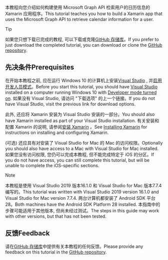 <!-- markdownlint-disable MD002 MD041 -->

<span data-ttu-id="10340-101">本教程向您介绍如何构建使用 Microsoft Graph API 检索用户的日历信息的 Xamarin 应用程序。</span><span class="sxs-lookup"><span data-stu-id="10340-101">This tutorial teaches you how to build a Xamarin app that uses the Microsoft Graph API to retrieve calendar information for a user.</span></span>

> [!TIP]
> <span data-ttu-id="10340-102">如果您只想下载已完成的教程, 可以下载或克隆[GitHub 存储库](https://github.com/microsoftgraph/msgraph-training-xamarin)。</span><span class="sxs-lookup"><span data-stu-id="10340-102">If you prefer to just download the completed tutorial, you can download or clone the [GitHub repository](https://github.com/microsoftgraph/msgraph-training-xamarin).</span></span>

## <a name="prerequisites"></a><span data-ttu-id="10340-103">先决条件</span><span class="sxs-lookup"><span data-stu-id="10340-103">Prerequisites</span></span>

<span data-ttu-id="10340-104">在开始本教程之前, 应在运行 Windows 10 的计算机上安装[Visual Studio](https://visualstudio.microsoft.com/vs/) , 并[启用开发人员模式](https://docs.microsoft.com/windows/uwp/get-started/enable-your-device-for-development)。</span><span class="sxs-lookup"><span data-stu-id="10340-104">Before you start this tutorial, you should have [Visual Studio](https://visualstudio.microsoft.com/vs/) installed on a computer running Windows 10 with [Developer mode turned on](https://docs.microsoft.com/windows/uwp/get-started/enable-your-device-for-development).</span></span> <span data-ttu-id="10340-105">如果没有 Visual Studio, 请访问 "下载选项" 的上一个链接。</span><span class="sxs-lookup"><span data-stu-id="10340-105">If you do not have Visual Studio, visit the previous link for download options.</span></span>

<span data-ttu-id="10340-106">此外, 还应将 Xamarin 安装为 Visual Studio 安装的一部分。</span><span class="sxs-lookup"><span data-stu-id="10340-106">You should also have Xamarin installed as part of your Visual Studio installation.</span></span> <span data-ttu-id="10340-107">有关安装和配置 Xamarin 的说明, 请参阅[安装 Xamarin](/xamarin/cross-platform/get-started/installation) 。</span><span class="sxs-lookup"><span data-stu-id="10340-107">See [Installing Xamarin](/xamarin/cross-platform/get-started/installation) for instructions on installing and configuring Xamarin.</span></span>

<span data-ttu-id="10340-108">(可选) 还应具有对安装了 Visual Studio for Mac 的 Mac 的访问权限。</span><span class="sxs-lookup"><span data-stu-id="10340-108">Optionally you should also have access to a Mac with Visual Studio for Mac installed.</span></span> <span data-ttu-id="10340-109">如果您没有访问权限, 您仍可以完成本教程, 但不能完成特定于 iOS 的分区。</span><span class="sxs-lookup"><span data-stu-id="10340-109">If you do not have access, you can still complete this tutorial, but will be unable to complete the iOS-specific sections.</span></span>

> [!NOTE]
> <span data-ttu-id="10340-110">本教程是使用 Visual Studio 2019 版本16.1.0 和 Visual Studio for Mac 版本7.7.4 编写的。</span><span class="sxs-lookup"><span data-stu-id="10340-110">This tutorial was written with Visual Studio 2019 version 16.1.0 and Visual Studio for Mac version 7.7.4.</span></span> <span data-ttu-id="10340-111">两台计算机都安装了 Android SDK 平台28。</span><span class="sxs-lookup"><span data-stu-id="10340-111">Both machines have the Android SDK Platform 28 installed.</span></span> <span data-ttu-id="10340-112">本指南中的步骤可能适用于其他版本, 但尚未经过测试。</span><span class="sxs-lookup"><span data-stu-id="10340-112">The steps in this guide may work with other versions, but that has not been tested.</span></span>

## <a name="feedback"></a><span data-ttu-id="10340-113">反馈</span><span class="sxs-lookup"><span data-stu-id="10340-113">Feedback</span></span>

<span data-ttu-id="10340-114">请在[GitHub 存储库](https://github.com/microsoftgraph/msgraph-training-xamarin)中提供有关本教程的任何反馈。</span><span class="sxs-lookup"><span data-stu-id="10340-114">Please provide any feedback on this tutorial in the [GitHub repository](https://github.com/microsoftgraph/msgraph-training-xamarin).</span></span>
